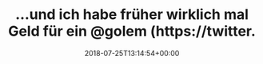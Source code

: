 ---
retweeted: false
source: <a href="http://twitter.com" rel="nofollow">Twitter Web Client</a>
entities:
  user_mentions:
  - name: Golem.de
    screen_name: golem
    indices:
    - '47'
    - '53'
    id_str: '8724992'
    id: '8724992'
  urls: []
  symbols: []
  media:
  - expanded_url: https://twitter.com/bascht/status/1022107927728062464/photo/1
    indices:
    - '69'
    - '92'
    url: https://t.co/bnGtKWMvNC
    media_url: http://pbs.twimg.com/media/Di9Bs6uXoAIwMPa.jpg
    id_str: '1022107880370184194'
    id: '1022107880370184194'
    media_url_https: https://pbs.twimg.com/media/Di9Bs6uXoAIwMPa.jpg
    sizes:
      thumb:
        w: '150'
        h: '150'
        resize: crop
      small:
        w: '573'
        h: '185'
        resize: fit
      medium:
        w: '573'
        h: '185'
        resize: fit
      large:
        w: '573'
        h: '185'
        resize: fit
    type: photo
    display_url: pic.twitter.com/bnGtKWMvNC
  hashtags: []
display_text_range:
- '0'
- '92'
favorite_count: '8'
id_str: '1022107927728062464'
truncated: false
retweet_count: '1'
id: '1022107927728062464'
possibly_sensitive: false
created_at: Wed Jul 25 13:14:54 +0000 2018
favorited: false
full_text: "…und ich habe früher wirklich mal Geld für ein [@golem](https://twitter.com/golem)
  Abo bezahlt. \U0001F648"
lang: de
extended_entities:
  media:
  - expanded_url: https://twitter.com/bascht/status/1022107927728062464/photo/1
    indices:
    - '69'
    - '92'
    url: https://t.co/bnGtKWMvNC
    media_url: http://pbs.twimg.com/media/Di9Bs6uXoAIwMPa.jpg
    id_str: '1022107880370184194'
    id: '1022107880370184194'
    media_url_https: https://pbs.twimg.com/media/Di9Bs6uXoAIwMPa.jpg
    sizes:
      thumb:
        w: '150'
        h: '150'
        resize: crop
      small:
        w: '573'
        h: '185'
        resize: fit
      medium:
        w: '573'
        h: '185'
        resize: fit
      large:
        w: '573'
        h: '185'
        resize: fit
    type: photo
    display_url: pic.twitter.com/bnGtKWMvNC
tags:
- pesos/twitter
date: '2018-07-25T13:14:54+00:00'
src: https://twitter.com/bascht/status/1022107927728062464
original_url: https://twitter.com/bascht/status/1022107927728062464
type: twitter_tweet
media_url: https://img.bascht.com/twitter/pbs.twimg.com/media/Di9Bs6uXoAIwMPa.jpg
text: "…und ich habe früher wirklich mal Geld für ein [@golem](https://twitter.com/golem)
  Abo bezahlt. \U0001F648"
title: "…und ich habe früher wirklich mal Geld für ein @golem (https://twitter."

---